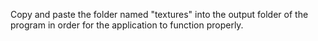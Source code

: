Copy and paste the folder named "textures" into the output folder of the program in order for the application to function properly.
